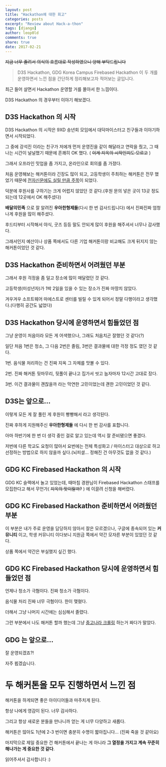 ```yaml
---
layout: post
title: "Hackathon에 대한 회고"
categories: posts
excerpt: "Review about Hack-a-thon"
tags: [django]
author: leop0ld
comments: true
share: true
date: 2017-02-21
---
```


~~지금 너무 졸려서 의식의 흐름대로 작성하였으니 양해 부탁드립니다~~

> D3S Hackathon, GDG Korea Campus Firebased Hackathon 이 두 개를 운영하면서 느낀 점을 간단하게 정리해보고자 적어보는 글입니다.

최근 들어 살면서 Hackathon 운영할 거를 몰아서 한 느낌이다.

D3S Hackathon 의 경우부터 이야기 해보겠다.

## D3S Hackathon 의 시작

D3S Hackathon 의 시작은 9XD 송년회 모임에서 대덕마이스터고 친구들과 이야기하면서 시작되었다.

그 중에 강석진 이라는 친구가 저에개 먼저 운영진을 같이 해달라고 연락을 줬고, 그 때 나는 시간이 널널했기 때문에 흔쾌히 OK 했다. ( ~~이게 지옥의 시작인지도 모르고~~ )

그래서 오프라인 밋업을 좀 가지고, 온라인으로 회의를 좀 가졌다.

처음 운영해보는 해커톤이라 긴장도 많이 되고, 고등학생이 주최하는 해커톤은 전무 했었기 때문에 [전자신문에도 실릴 만큼 주목](http://www.etnews.com/20170205000058)이 되었다.

덕분에 후원사를 구하기는 크게 어렵지 않았던 것 같다.(후원 문의 넣은 곳이 13곳 정도 되는데 12곳에서 OK 해주셨다)

**배달의민족** 으로 잘 알려진 **우아한형제들**(다시 한 번 감사드립니다) 에서 진짜진짜 엄청나게 후원을 많이 해주셨다.

후드티부터 시작해서 야식, 굿즈 등등 말도 안되게 많이 후원을 해주셔서 너무나 감사했다.

그래서인지 예산이나 상품 쪽에서도 다른 기업 해커톤이랑 비교해도 크게 뒤지지 않는 해커톤이었던 것 같다.

## D3S Hackathon 준비하면서 어려웠던 부분

그래서 후원 걱정을 좀 덜고 장소에 많이 매달렸던 것 같다.

고등학생(미성년자)가 1박 2일을 있을 수 있는 장소가 진짜 마땅치 않았다.

겨우겨우 소프트웨어 마에스트로 센터를 빌릴 수 있게 되어서 정말 다행이라고 생각했다.(다행히 공간도 넓었다)

## D3S Hackathon 당시에 운영하면서 힘들었던 점

그냥 운영이 처음이라 모든 게 어색했으나, 그래도 처음치곤 잘했던 것 같다(?)

일단 처음 1번은 청소, 그 다음 2번은 졸림, 3번은 결과물에 대한 걱정 정도 였던 것 같다.

1번. 음식물 처리하는 건 진짜 지옥 그 자체를 맛볼 수 있다.

2번. 진짜 해커톤 뒷마무리, 뒷풀이 끝나고 집가서 씻고 눕자마자 12시간 고대로 잤다.

3번. 이건 결과물이 괜찮을까 라는 막연한 고민이었는데 괜한 고민이었던 것 같다.

## D3S는 앞으로...

이렇게 모든 게 잘 풀린 게 후원이 빵빵해서 라고 생각된다.

진짜 후하게 지원해주신 **우아한형제들** 에 다시 한 번 감사를 표합니다.

아마 하반기에 한 번 더 생각 중인 걸로 알고 있는데 역시 잘 준비됐으면 좋겠다.

저번에 다른 학교도 요청이 많아서 요번에는 전체 특성화고 / 마이스터고 대상으로 하고 선정하는 방법으로 하지 않을까 싶다.(뇌피셜... 정해진 건 아무것도 없을 것 같다.)

<script async src="//pagead2.googlesyndication.com/pagead/js/adsbygoogle.js"></script>
<ins class="adsbygoogle"
     style="display:block; text-align:center;"
     data-ad-format="fluid"
     data-ad-layout="in-article"
     data-ad-client="ca-pub-1864899826477546"
     data-ad-slot="2703362319"></ins>
<script>
     (adsbygoogle = window.adsbygoogle || []).push({});
</script>

## GDG KC Firebased Hackathon 의 시작

GDG KC 슬랙에서 놀고 있었는데, 때마침 경완님이 Firebased Hackathon 스태프를 모집한다고 해서 무언가( ~~지옥의 맛이랄까?~~ ) 에 이끌려 신청을 해버렸다.

## GDG KC Firebased Hackathon 준비하면서 어려웠던 부분

이 부분은 내가 주로 운영을 담당하지 않아서 잘은 모르겠으나, 구글에 종속되어 있는 **커뮤니티** 이고, 학생 커뮤니티 이다보니 지원금 쪽에서 약간 모자른 부분이 있었던 것 같다.

상품 쪽에서 약간은 부실했지 싶긴 했다.

## GDG KC Firebased Hackathon 당시에 운영하면서 힘들었던 점

언제나 청소가 극혐이다. 진짜 청소가 극혐이다.

음식물 처리 진짜 너무 극혐이다. 한이 맺혔다.

더해서 그냥 나머지 시간에는 심심해서 졸렸다.

그런 부분에서 나도 해커톤 할까 했는데 그냥 [중고나라 크롤링](https://github.com/Leop0ld/joonggo_crawling) 하는거 짜다가 말았다.

## GDG 는 앞으로...

잘 운영되겠죠?!

자주 뵙겠습니다.


# 두 해커톤을 모두 진행하면서 느낀 점

해커톤을 하게되면 좋은 아이디어들과 마주치게 된다. 

항상 나에게 영감이 된다. 너무 감사하다.

그리고 항상 새로운 분들을 만나니까 얻는 게 너무 다양하고 새롭다.

해커톤은 많아도 1년에 2-3 번이면 충분히 수명이 짧아집니다... (진짜 죽을 것 같아요)

마지막으로 제일 중요한 건 해커톤에서 끝나는 게 아니라 **그 열정을 가지고 계속 꾸준히 해나가는 게 중요한 것 같다**.

읽어주셔서 감사합니다 :)
